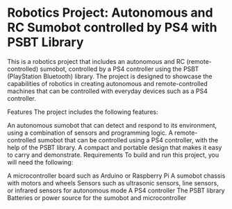 
# **Robotics Project: Autonomous and RC Sumobot controlled by PS4 with PSBT Library**

This is a robotics project that includes an autonomous and RC (remote-controlled) sumobot, controlled by a PS4 controller using the PSBT (PlayStation Bluetooth) library. The project is designed to showcase the capabilities of robotics in creating autonomous and remote-controlled machines that can be controlled with everyday devices such as a PS4 controller.

Features
The project includes the following features:

An autonomous sumobot that can detect and respond to its environment, using a combination of sensors and programming logic.
A remote-controlled sumobot that can be controlled using a PS4 controller, with the help of the PSBT library.
A compact and portable design that makes it easy to carry and demonstrate.
Requirements
To build and run this project, you will need the following:

A microcontroller board such as Arduino or Raspberry Pi
A sumobot chassis with motors and wheels
Sensors such as ultrasonic sensors, line sensors, or infrared sensors for autonomous mode
A PS4 controller
The PSBT library
Batteries or power source for the sumobot and microcontroller
